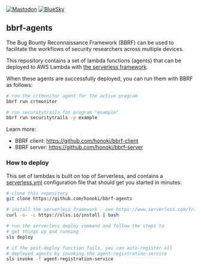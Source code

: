 [![Mastodon](https://img.shields.io/mastodon/follow/110779442452085429?domain=https%3A%2F%2Finfosec.exchange&style=flat-square&logo=mastodon&logoColor=fff)](https://infosec.exchange/@honoki)
[![BlueSky](https://img.shields.io/badge/@honoki.net-0285FA?logo=bluesky&logoColor=fff&style=flat-square)](https://bsky.app/profile/honoki.net)

## bbrf-agents

The Bug Bounty Reconnaissance Framework (BBRF) can be used to facilitate the workflows of security researchers across multiple devices.

This repository contains a set of lambda functions (agents) that can be deployed to AWS Lambda with [the serverless framework](https://serverless.com/).

When these agents are successfully deployed, you can run them with BBRF as follows:

```bash
# run the crtmonitor agent for the active program
bbrf run crtmonitor 

# run securitytrails for program "example"
bbrf run securitytrails -p example
```

Learn more:
* BBRF client: https://github.com/honoki/bbrf-client
* BBRF server: https://github.com/honoki/bbrf-server

### How to deploy

This set of lambdas is built on top of Serverless, and contains a [serverless.yml](serverless.yml) configuration file that should get you started in minutes:

```bash
# clone this repository
git clone https://github.com/honoki/bbrf-agents

# install the serverless framework - see https://www.serverless.com/framework/docs/getting-started/
curl -o- -L https://slss.io/install | bash

# run the serverless deploy command and follow the steps to
# get things up and running
sls deploy

# if the post-deploy function fails, you can auto-register all
# deployed agents by invoking the agent-registration-service
sls invoke -f agent-registration-service
```